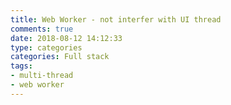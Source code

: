 ```yaml
---
title: Web Worker - not interfer with UI thread
comments: true
date: 2018-08-12 14:12:33
type: categories
categories: Full stack
tags:
- multi-thread
- web worker
---
```



